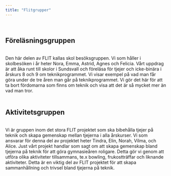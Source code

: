 ```yaml
---
title: "Flitgrupper"
---
```


<br>

## Föreläsningsgruppen
<br>
Den här delen av FLIT kallas skol besöksgruppen. Vi som håller i skolbesöken i år heter Nora, Emma, Astrid, Agnes och Felicia. Vårt uppdrag är att åka runt till skolor i Sundsvall och föreläsa för tjejer och icke-binära i årskurs 8 och 9 om teknikprogrammet. Vi visar exempel på vad man får göra under de tre åren man går på teknikprogrammet. Vi gör det här för att ta bort fördomarna som finns om teknik och visa att det är så mycket mer än vad man tror. 
<br>

<br>

## Aktivitetsgruppen
<br>
Vi är gruppen inom det stora FLIT projektet som ska bibehålla tjejer på teknik och skapa gemenskap mellan tjejerna i alla årskurser. Vi som ansvarar för denna del av projektet heter Tindra, Elin, Norah, Vilma, och Alice. Just vårt projekt handlar som sagt om att skapa gemenskap bland tjejerna på teknik för att göra gymnasieåren roligare. Detta gör vi genom att utföra olika aktiviteter tillsammans, te.x bowling, frukostträffar och liknande aktiviteter. Detta är en viktig del av FLIT projektet för att skapa sammanhållning och trivsel bland tjejerna på teknik. 
<br>
<br>